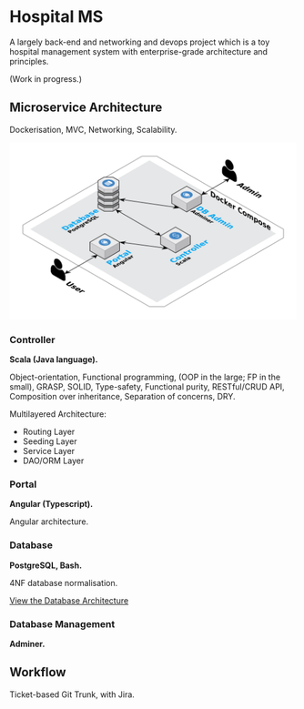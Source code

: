 # Hospital MS

A largely back-end and networking and devops project which is a toy hospital management system with enterprise-grade architecture and principles.

(Work in progress.)

## Microservice Architecture

Dockerisation, MVC, Networking, Scalability.

![HMS Architecture](images/hms-architecture.svg?v=8)

### Controller

**Scala (Java language).**

Object-orientation, Functional programming, (OOP in the large; FP in the small), GRASP, SOLID, Type-safety, Functional purity, RESTful/CRUD API, Composition over inheritance, Separation of concerns, DRY.

Multilayered Architecture:

* Routing Layer
* Seeding Layer
* Service Layer
* DAO/ORM Layer

### Portal

**Angular (Typescript).**

Angular architecture.

### Database

**PostgreSQL, Bash.**

4NF database normalisation.

[View the Database Architecture](https://benglitsos.com.au/hms/schemaspy/relationships.html)

### Database Management

**Adminer.**

## Workflow

Ticket-based Git Trunk, with Jira.
